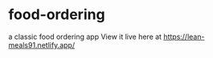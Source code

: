 # food-ordering
 a classic food ordering app
View it live here at https://lean-meals91.netlify.app/
